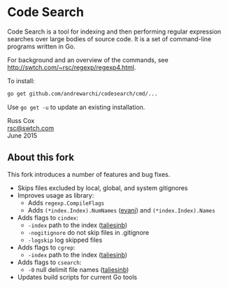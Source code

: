 # Code Search

Code Search is a tool for indexing and then performing
regular expression searches over large bodies of source code.
It is a set of command-line programs written in Go.

For background and an overview of the commands,
see http://swtch.com/~rsc/regexp/regexp4.html.

To install:

```sh
go get github.com/andrewarchi/codesearch/cmd/...
```

Use `go get -u` to update an existing installation.

Russ Cox<br>
rsc@swtch.com<br>
June 2015

## About this fork

This fork introduces a number of features and bug fixes.

- Skips files excluded by local, global, and system gitignores
- Improves usage as library:
  - Adds `regexp.CompileFlags`
  - Adds `(*index.Index).NumNames` ([evanj]) and `(*index.Index).Names`
- Adds flags to `cindex`:
  - `-index` path to the index ([taliesinb])
  - `-nogitignore` do not skip files in .gitignore
  - `-logskip` log skipped files
- Adds flags to `cgrep`:
  - `-index` path to the index ([taliesinb])
- Adds flags to `csearch`:
  - `-0` null delimit file names ([taliesinb])
- Updates build scripts for current Go tools

[evanj]: https://github.com/evanj/codesearch
[taliesinb]: https://github.com/taliesinb/codesearch
